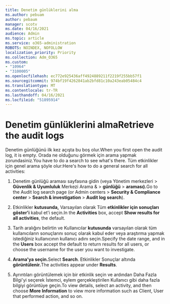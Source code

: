 ```yaml
---
title: Denetim günlüklerini alma
ms.author: pebuam
author: pebaum
manager: scotv
ms.date: 04/16/2021
audience: Admin
ms.topic: article
ms.service: o365-administration
ROBOTS: NOINDEX, NOFOLLOW
localization_priority: Priority
ms.collection: Adm_O365
ms.custom:
- "10964"
- "3100005"
ms.openlocfilehash: ec772e925436aff4924889211f2219f255bb57f1
ms.sourcegitcommit: 974bf19f4262841ab2bfd81c10a243eab05484c4
ms.translationtype: MT
ms.contentlocale: tr-TR
ms.lasthandoff: 04/16/2021
ms.locfileid: "51895914"
---
```

# <a name="retrieve-the-audit-logs"></a><span data-ttu-id="344ec-102">Denetim günlüklerini alma</span><span class="sxs-lookup"><span data-stu-id="344ec-102">Retrieve the audit logs</span></span>

<span data-ttu-id="344ec-103">Denetim günlüğünü ilk kez açışta bu boş olur.</span><span class="sxs-lookup"><span data-stu-id="344ec-103">When you first open the audit log, it is empty.</span></span> <span data-ttu-id="344ec-104">Orada ne olduğunu görmek için arama yapmak zorundasiniz.</span><span class="sxs-lookup"><span data-stu-id="344ec-104">You have to do a search to see what's there.</span></span> <span data-ttu-id="344ec-105">Tüm etkinlikler için genel arama şöyle olur:</span><span class="sxs-lookup"><span data-stu-id="344ec-105">Here's how to do a general search for all activities:</span></span>

1. <span data-ttu-id="344ec-106">Denetim günlüğü araması sayfasına gidin (veya Yönetim merkezleri > **Güvenlik & Uyumluluk** Merkezi Arama &  >  **günlüğü**  >  **araması).**</span><span class="sxs-lookup"><span data-stu-id="344ec-106">Go to the Audit log search page (or Admin centers > **Security & Compliance center** > **Search & investigation** > **Audit log search**).</span></span>

1. <span data-ttu-id="344ec-107">Etkinlikler **kutusunda,** Varsayılan olarak Tüm **etkinlikler için sonuçları göster'i** kabul et'i seçin.</span><span class="sxs-lookup"><span data-stu-id="344ec-107">In the **Activities** box, accept **Show results for all activities**, the default.</span></span>

1. <span data-ttu-id="344ec-108">Tarih aralığını belirtin ve Kullanıcılar **kutusunda** varsayılan olarak tüm kullanıcıların sonuçlarını sonuç olarak kabul eder veya araştırma yapmak istediğiniz kullanıcının kullanıcı adını seçin.</span><span class="sxs-lookup"><span data-stu-id="344ec-108">Specify the date range, and in the **Users** box accept the default to return results for all users, or choose the username for the user you want to investigate.</span></span>

1. <span data-ttu-id="344ec-109">**Arama'ya seçin.**</span><span class="sxs-lookup"><span data-stu-id="344ec-109">Select **Search**.</span></span> <span data-ttu-id="344ec-110">Etkinlikler Sonuçlar altında **görüntülenir.**</span><span class="sxs-lookup"><span data-stu-id="344ec-110">The activities appear under **Results**.</span></span>

1. <span data-ttu-id="344ec-111">Ayrıntıları görüntülemek için bir etkinlik seçin  ve ardından Daha Fazla Bilgi'yi seçerek İstemci, eylem gerçekleştirilen Kullanıcı gibi daha fazla bilgiyi görüntüye geçin.</span><span class="sxs-lookup"><span data-stu-id="344ec-111">To view details, select an activity, and then choose **More Information** to view more information such as Client, User that performed action, and so on.</span></span>
